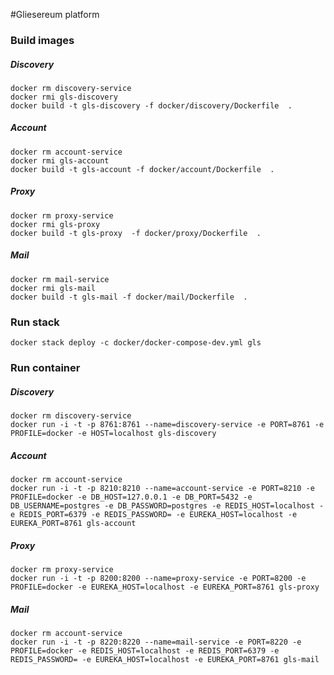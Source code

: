 #Gliesereum platform

### Build images

##### Discovery
```
docker rm discovery-service
docker rmi gls-discovery
docker build -t gls-discovery -f docker/discovery/Dockerfile  .
```

##### Account
```
docker rm account-service
docker rmi gls-account
docker build -t gls-account -f docker/account/Dockerfile  .
```

##### Proxy
```
docker rm proxy-service
docker rmi gls-proxy
docker build -t gls-proxy  -f docker/proxy/Dockerfile  .
```

##### Mail
```
docker rm mail-service
docker rmi gls-mail
docker build -t gls-mail -f docker/mail/Dockerfile  .
```


### Run stack
```
docker stack deploy -c docker/docker-compose-dev.yml gls
```

### Run container

##### Discovery
```
docker rm discovery-service
docker run -i -t -p 8761:8761 --name=discovery-service -e PORT=8761 -e PROFILE=docker -e HOST=localhost gls-discovery
```

##### Account
```
docker rm account-service
docker run -i -t -p 8210:8210 --name=account-service -e PORT=8210 -e PROFILE=docker -e DB_HOST=127.0.0.1 -e DB_PORT=5432 -e DB_USERNAME=postgres -e DB_PASSWORD=postgres -e REDIS_HOST=localhost -e REDIS_PORT=6379 -e REDIS_PASSWORD= -e EUREKA_HOST=localhost -e EUREKA_PORT=8761 gls-account
```

##### Proxy
```
docker rm proxy-service
docker run -i -t -p 8200:8200 --name=proxy-service -e PORT=8200 -e PROFILE=docker -e EUREKA_HOST=localhost -e EUREKA_PORT=8761 gls-proxy
```

##### Mail
```
docker rm account-service
docker run -i -t -p 8220:8220 --name=mail-service -e PORT=8220 -e PROFILE=docker -e REDIS_HOST=localhost -e REDIS_PORT=6379 -e REDIS_PASSWORD= -e EUREKA_HOST=localhost -e EUREKA_PORT=8761 gls-mail
```